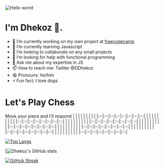 
<img src="https://raw.githubusercontent.com/sagar-viradiya/sagar-viradiya/master/resources/banner.png" alt="Hello world">

# I'm Dhekoz :wave:.

- 🔭 I’m currently working on my own project at <a href ="https://www.freecodecamp.org/learn/javascript-algorithms-and-data-structures/functional-programming/use-the-reduce-method-to-analyze-data">freecodecamp</a>
- 🌱 I’m currently learning Javascript
- 👯 I’m looking to collaborate on any small projects
- 🤔 I’m looking for help with functional programming
- 💬 Ask me about my expertise in JS
- 📫 How to reach me: Twitter @DDhekoz
- 😄 Pronouns: he/him
- ⚡ Fun fact: I love dogs

# Let's Play Chess
Move your piece and I'll respond
|   |   |   |   |   |   |   |   |
|:-:|:-:|:-:|:-:|:-:|:-:|:-:|:-:|
|   |   |   |   |   |   |   |   |
|:-:|:-:|:-:|:-:|:-:|:-:|:-:|:-:|
|   |   |   |   |   |   |   |   |
|:-:|:-:|:-:|:-:|:-:|:-:|:-:|:-:|
|   |   |   |   |   |   |   |   |
|:-:|:-:|:-:|:-:|:-:|:-:|:-:|:-:|
|   |   |   |   |   |   |   |   |
|:-:|:-:|:-:|:-:|:-:|:-:|:-:|:-:|
|   |   |   |   |   |   |   |   |
|:-:|:-:|:-:|:-:|:-:|:-:|:-:|:-:|
|   |   |   |   |   |   |   |   |
|:-:|:-:|:-:|:-:|:-:|:-:|:-:|:-:|


[![Top Langs](https://github-readme-stats.vercel.app/api/top-langs/?username=dhekoz&layout=compact&theme=transparent)](https://github.com/dhekoz/github-readme-stats)

[![Dhekoz's GitHub stats](https://github-readme-stats.vercel.app/api?username=dhekoz&show_icons=true&theme=transparent)

[![GitHub Streak](https://streak-stats.demolab.com/?user=dhekoz&theme=tokyonight)](https://git.io/streak-stats)
